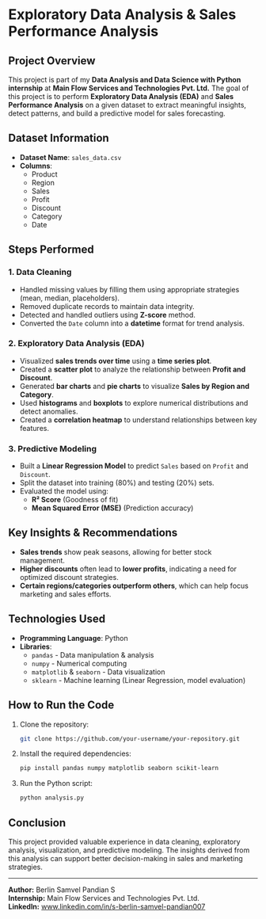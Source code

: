 # Exploratory Data Analysis & Sales Performance Analysis

## Project Overview
This project is part of my **Data Analysis and Data Science with Python internship** at **Main Flow Services and Technologies Pvt. Ltd.** The goal of this project is to perform **Exploratory Data Analysis (EDA)** and **Sales Performance Analysis** on a given dataset to extract meaningful insights, detect patterns, and build a predictive model for sales forecasting.

## Dataset Information
- **Dataset Name**: `sales_data.csv`
- **Columns**:
  - Product
  - Region
  - Sales
  - Profit
  - Discount
  - Category
  - Date

## Steps Performed
### 1. Data Cleaning
- Handled missing values by filling them using appropriate strategies (mean, median, placeholders).
- Removed duplicate records to maintain data integrity.
- Detected and handled outliers using **Z-score** method.
- Converted the `Date` column into a **datetime** format for trend analysis.

### 2. Exploratory Data Analysis (EDA)
- Visualized **sales trends over time** using a **time series plot**.
- Created a **scatter plot** to analyze the relationship between **Profit and Discount**.
- Generated **bar charts** and **pie charts** to visualize **Sales by Region and Category**.
- Used **histograms** and **boxplots** to explore numerical distributions and detect anomalies.
- Created a **correlation heatmap** to understand relationships between key features.

### 3. Predictive Modeling
- Built a **Linear Regression Model** to predict `Sales` based on `Profit` and `Discount`.
- Split the dataset into training (80%) and testing (20%) sets.
- Evaluated the model using:
  - **R² Score** (Goodness of fit)
  - **Mean Squared Error (MSE)** (Prediction accuracy)

## Key Insights & Recommendations
- **Sales trends** show peak seasons, allowing for better stock management.
- **Higher discounts** often lead to **lower profits**, indicating a need for optimized discount strategies.
- **Certain regions/categories outperform others**, which can help focus marketing and sales efforts.

## Technologies Used
- **Programming Language**: Python
- **Libraries**:
  - `pandas` - Data manipulation & analysis
  - `numpy` - Numerical computing
  - `matplotlib` & `seaborn` - Data visualization
  - `sklearn` - Machine learning (Linear Regression, model evaluation)

## How to Run the Code
1. Clone the repository:
   ```bash
   git clone https://github.com/your-username/your-repository.git
   ```
2. Install the required dependencies:
   ```bash
   pip install pandas numpy matplotlib seaborn scikit-learn
   ```
3. Run the Python script:
   ```bash
   python analysis.py
   ```

## Conclusion
This project provided valuable experience in data cleaning, exploratory analysis, visualization, and predictive modeling. The insights derived from this analysis can support better decision-making in sales and marketing strategies.

---

**Author:** Berlin Samvel Pandian S  
**Internship:** Main Flow Services and Technologies Pvt. Ltd.  
**LinkedIn:** www.linkedin.com/in/s-berlin-samvel-pandian007

